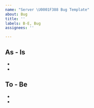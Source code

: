 ```yaml
---
name: "Server \U0001F388 Bug Template"
about: Bug
title: ''
labels: B-E, Bug
assignees: ''

---
```


## As - Is
- 
- 
## To - Be
- 
-
